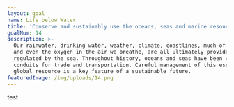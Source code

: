 ```yaml
---
layout: goal
name: Life below Water
title: 'Conserve and sustainably use the oceans, seas and marine resources'
goalNum: 14
description: >-
  Our rainwater, drinking water, weather, climate, coastlines, much of our food,
  and even the oxygen in the air we breathe, are all ultimately provided and
  regulated by the sea. Throughout history, oceans and seas have been vital
  conduits for trade and transportation. Careful management of this essential
  global resource is a key feature of a sustainable future.
featuredImage: /img/uploads/14.png
---
```

test
